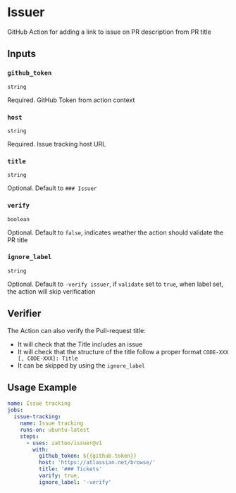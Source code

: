 # Issuer

GitHub Action for adding a link to issue on PR description from PR title

## Inputs

### `github_token`

`string`

Required. GitHub Token from action context

### `host`

`string`

Required. Issue tracking host URL

### `title`

`string`

Optional. Default to `### Issuer`

### `verify`

`boolean`

Optional. Default to `false`, indicates weather the action should validate the PR title

### `ignore_label`

`string`

Optional. Default to `-verify issuer`, if `validate` set to `true`, when label set, the action will skip verification

## Verifier

The Action can also verify the Pull-request title:
- It will check that the Title includes an issue
- It will check that the structure of the title follow a proper format `CODE-XXX [, CODE-XXX]: Title`
- It can be skipped by using the `ignore_label`

## Usage Example

````yaml
name: Issue tracking
jobs:
  issue-tracking:
    name: Issue tracking
    runs-on: ubuntu-latest
    steps:
      - uses: zattoo/issuer@v1
        with:
          github_token: ${{github.token}}
          host: 'https://atlassian.net/browse/'
          title: '### Tickets'
          varify: true,
          ignore_label: '-verify'
````

